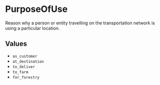 # PurposeOfUse

Reason why a person or entity travelling on the transportation network is using a
particular location.

## Values

- `as_customer`
- `at_destination`
- `to_deliver`
- `to_farm`
- `for_forestry`
